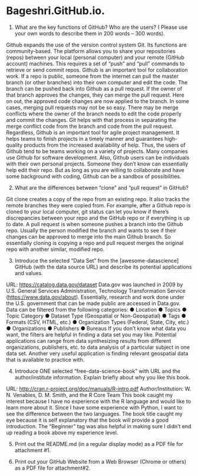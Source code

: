 # Bageshri.GitHub.io.
1.	What are the key functions of GitHub? Who are the users? ( Please use your own words to describe them in 200 words – 300 words).

Github expands the use of the version control system Git. Its functions are community-based. The platform allows you to share your repositories (repos) between your local (personal computer) and your remote (GitHub account) machines. This requires a set of “push” and “pull” commands to retrieve or send commit repos.
Github is an important tool for collaboration work. If a repo is public, someone from the internet can pull the master branch (or other branches) into their own computer and edit the code. The branch can be pushed back into Github as a pull request. If the owner of that branch approves the changes, they can merge the pull request. Here on out, the approved code changes are now applied to the branch. In some cases, merging pull requests may not be so easy. There may be merge conflicts where the owner of the branch needs to edit the code properly and commit the changes. Git helps with that process in separating the merge conflict code from the branch and code from the pull request.
Regardless, Github is an important tool for agile project management. It helps teams to finish projects in a timely manner and guarantees high-quality products from the increased availability of help. Thus, the users of Github tend to be teams working on a variety of projects. Many companies use Github for software development. Also, Github users can be individuals with their own personal projects. Someone they don’t know can essentially help edit their repo. But as long as you are willing to collaborate and have some background with coding, Github can be a sandbox of possibilities.

2.	What are the differences between “clone” and “pull request” in GitHub?

Git clone creates a copy of the repo from an existing repo. It also tracks the remote branches they were copied from. For example, after a Github repo is cloned to your local computer, git status can let you know if there’s discrepancies between your repo and the GitHub repo or if everything is up to date. A pull request is when someone pushes a branch into the Github repo. Usually the person modified the branch and wants to see if their changes can be approved to merge into the main Github branch. So essentially cloning is copying a repo and pull request merges the original repo with another similar, modified repo.

3.	Introduce the selected “Data Set” from the [awesome-datascience] GitHub (with the data source URL) and describe its potential applications and values.

URL: https://catalog.data.gov/dataset
Data.gov was launched in 2009 by U.S. General Services Administration, Technology Transformation Service (https://www.data.gov/about). Essentially, research and work done under the U.S. government that can be made public are accessed in Data.gov. Data can be filtered from the following categories:
●	Location
●	Topics
●	Topic Category
●	Dataset Type (Geospatial or Non-Geospatial)
●	Tags
●	Formats (CSV, HTML, etc.)
●	Organization Types (Federal, State, City, etc.)
●	Organizations
●	Publishers
●	Bureaus
If you don’t know what data you want, the filters are helpful in finding a data set you may like. Potential applications can range from data synthesizing results from different organizations, publishers, etc. to data analysis of a particular subject in one data set. Another very useful application is finding relevant geospatial data that is available to practice with. 

4.	Introduce ONE selected “free-data-science-book” with URL and the author/institute information. Explain briefly about why you like this book.

URL: http://cran.r-project.org/doc/manuals/R-intro.pdf
Author/Institution: W. N. Venables, D. M. Smith, and the R Core Team
	This book caught my interest because I have no experience with the R language and would like to learn more about it. Since I have some experience with Python, I want to see the difference between the two languages. The book title caught my eye because it is self explanatory that the book will provide a good introduction. The “Beginner” tag was also helpful in making sure I didn’t end up reading a book above my experience level.

5.	Print out the README.md (in a regular display mode) as a PDF file for attachment #1.

6.	Print out your GitHub Website from a Web Browser (Chrome or others) as a PDF file for attachment#2.
